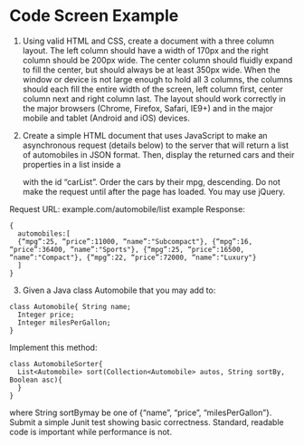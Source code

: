 # Code Screen Example

1. Using valid HTML and CSS, create a document with a three column layout. The left column should have a width of 170px and the right column should be 200px wide. The center column should fluidly expand to fill the center, but should always be at least 350px wide. When the window or device is not large enough to hold all 3 columns, the columns should each fill the entire width of the screen, left column first, center column next and right column last. The layout should work correctly in the major browsers (Chrome, Firefox, Safari, IE9+) and in the major mobile and tablet (Android and iOS) devices.

2. Create a simple HTML document that uses JavaScript to make an asynchronous request (details below) to the server that will return a list of automobiles in JSON format. Then, display the returned cars and their properties in a list inside a <DIV> with the id “carList”. Order the cars by their mpg, descending. Do not make the request until after the page has loaded. You may use jQuery.

Request URL: example.com/automobile/list example Response:

```
{
  automobiles:[
  {“mpg”:25, “price”:11000, “name”:"Subcompact"}, {“mpg”:16, “price”:36400, “name”:"Sports"}, {“mpg”:25, “price”:16500, “name”:"Compact"}, {“mpg”:22, “price”:72000, “name”:"Luxury"}
  ] 
}
```

3. Given a Java class Automobile that you may add to:

```
class Automobile{ String name;
  Integer price;
  Integer milesPerGallon; 
}
```

Implement this method:

```
class AutomobileSorter{
  List<Automobile> sort(Collection<Automobile> autos, String sortBy, Boolean asc){
  }
}
```
where S​tring sortBy​may be one of {“name”, “price”, “milesPerGallon”}. Submit a simple Junit test showing basic correctness. Standard, readable code is important while performance is not.